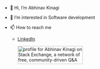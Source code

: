 - 👋 Hi, I’m Abhinav Kinagi
- 👀 I’m interested in Software development

- 📫 How to reach me
    - [<p title="Abhinav Kinagi on LinkedIn">LinkedIn<p/>](https://www.linkedin.com/in/abhinav-kinagi-276275167/)
<a href="https://stackexchange.com/users/11285121"><img src="https://stackexchange.com/users/flair/11285121.png" width="208" height="58" alt="profile for Abhinav Kinagi on Stack Exchange, a network of free, community-driven Q&amp;A sites" title="profile for Abhinav Kinagi on Stack Exchange, a network of free, community-driven Q&amp;A sites"></a>

<!---
kinagiabhinav/kinagiabhinav is a ✨ special ✨ repository because its `README.md` (this file) appears on your GitHub profile.
You can click the Preview link to take a look at your changes.
--->
